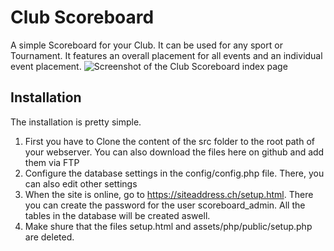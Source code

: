 # Club Scoreboard
A simple Scoreboard for your Club. It can be used for any sport or Tournament. It features an overall placement for all events and an individual event placement.
![Screenshot of the Club Scoreboard index page](https://github.com/user-attachments/assets/4e5a15a3-0350-46a4-9624-43e7bbe0d329)


## Installation
The installation is pretty simple.

1. First you have to Clone the content of the src folder to the root path of your webserver. You can also download the files here on github and add them via FTP
2. Configure the database settings in the config/config.php file. There, you can also edit other settings
3. When the site is online, go to https://siteaddress.ch/setup.html. There you can create the password for the user scoreboard_admin. All the tables in the database will be created aswell.
4. Make shure that the files setup.html and assets/php/public/setup.php are deleted.
